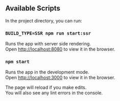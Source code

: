 
## Available Scripts

In the project directory, you can run:

### `BUILD_TYPE=SSR npm run start:ssr`

Runs the app with server side rendering.<br>
Open [http://localhost:8080](http://localhost:8080) to view it in the browser.


### `npm start`

Runs the app in the development mode.<br>
Open [http://localhost:3000](http://localhost:3000) to view it in the browser.

The page will reload if you make edits.<br>
You will also see any lint errors in the console.
